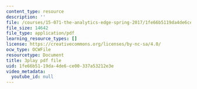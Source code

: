 ```yaml
---
content_type: resource
description: ''
file: /courses/15-071-the-analytics-edge-spring-2017/1fe66b5119da4de6ce00337a53212e3e_0RaZe62Rg2A.pdf
file_size: 14642
file_type: application/pdf
learning_resource_types: []
license: https://creativecommons.org/licenses/by-nc-sa/4.0/
ocw_type: OCWFile
resourcetype: Document
title: 3play pdf file
uid: 1fe66b51-19da-4de6-ce00-337a53212e3e
video_metadata:
  youtube_id: null
---
```


